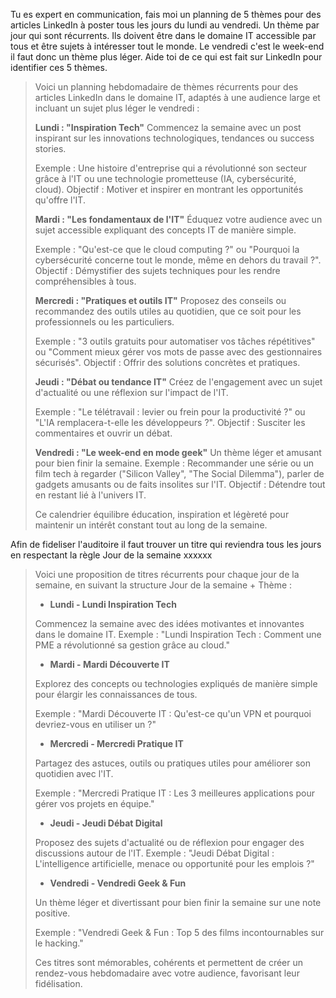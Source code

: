 Tu es expert en communication, fais moi un planning de 5 thèmes pour
des articles LinkedIn à poster tous les jours du lundi au vendredi.
Un thème par jour qui sont récurrents. Ils doivent être dans le domaine IT
accessible par tous et être sujets à intéresser tout le monde.
Le vendredi c'est le week-end il faut donc un thème plus léger.
Aide toi de ce qui est fait sur LinkedIn pour identifier ces 5 thèmes.
>Voici un planning hebdomadaire de thèmes récurrents pour des articles LinkedIn dans le domaine IT, adaptés à une audience large et incluant un sujet plus léger le vendredi :
>
>**Lundi : "Inspiration Tech"**
>Commencez la semaine avec un post inspirant sur les innovations technologiques, tendances ou success stories.
>
>Exemple : Une histoire d'entreprise qui a révolutionné son secteur grâce à l'IT ou une technologie prometteuse (IA, cybersécurité, cloud).
>Objectif : Motiver et inspirer en montrant les opportunités qu'offre l'IT.
>
>**Mardi : "Les fondamentaux de l'IT"**
>Éduquez votre audience avec un sujet accessible expliquant des concepts IT de manière simple.
>
>Exemple : "Qu'est-ce que le cloud computing ?" ou "Pourquoi la cybersécurité concerne tout le monde, même en dehors du travail ?".
>Objectif : Démystifier des sujets techniques pour les rendre compréhensibles à tous.
>
>**Mercredi : "Pratiques et outils IT"**
>Proposez des conseils ou recommandez des outils utiles au quotidien, que ce soit pour les professionnels ou les particuliers.
>
>Exemple : "3 outils gratuits pour automatiser vos tâches répétitives" ou "Comment mieux gérer vos mots de passe avec des gestionnaires sécurisés".
>Objectif : Offrir des solutions concrètes et pratiques.
>
>**Jeudi : "Débat ou tendance IT"**
>Créez de l'engagement avec un sujet d'actualité ou une réflexion sur l'impact de l'IT.
>
>Exemple : "Le télétravail : levier ou frein pour la productivité ?" ou "L'IA remplacera-t-elle les développeurs ?".
>Objectif : Susciter les commentaires et ouvrir un débat.
>
>**Vendredi : "Le week-end en mode geek"**
>Un thème léger et amusant pour bien finir la semaine.
>Exemple : Recommander une série ou un film tech à regarder ("Silicon Valley", "The Social Dilemma"), parler de gadgets amusants ou de faits insolites sur l'IT.
>Objectif : Détendre tout en restant lié à l'univers IT.
>
>Ce calendrier équilibre éducation, inspiration et légèreté pour maintenir un intérêt constant tout au long de la semaine.
>
Afin de fideliser l'auditoire il faut trouver un titre qui reviendra tous les jours en respectant la règle Jour de la semaine xxxxxx
>
>Voici une proposition de titres récurrents pour chaque jour de la semaine, en suivant la structure Jour de la semaine + Thème :
>- **Lundi - Lundi Inspiration Tech**
>
>Commencez la semaine avec des idées motivantes et innovantes dans le domaine IT.
>Exemple : "Lundi Inspiration Tech : Comment une PME a révolutionné sa gestion grâce au cloud."
>
>- **Mardi - Mardi Découverte IT**
>
>Explorez des concepts ou technologies expliqués de manière simple pour élargir les connaissances de tous.
>
>Exemple : "Mardi Découverte IT : Qu'est-ce qu'un VPN et pourquoi devriez-vous en utiliser un ?"
>
>- **Mercredi - Mercredi Pratique IT**
>
>Partagez des astuces, outils ou pratiques utiles pour améliorer son quotidien avec l'IT.
>
>Exemple : "Mercredi Pratique IT : Les 3 meilleures applications pour gérer vos projets en équipe."
>
>- **Jeudi - Jeudi Débat Digital**
>
>Proposez des sujets d'actualité ou de réflexion pour engager des discussions autour de l'IT.
>Exemple : "Jeudi Débat Digital : L'intelligence artificielle, menace ou opportunité pour les emplois ?"
>
>- **Vendredi - Vendredi Geek & Fun**
>
>Un thème léger et divertissant pour bien finir la semaine sur une note positive.
>
>Exemple : "Vendredi Geek & Fun : Top 5 des films incontournables sur le hacking."
>
>Ces titres sont mémorables, cohérents et permettent de créer un rendez-vous hebdomadaire avec votre audience, favorisant leur fidélisation.
